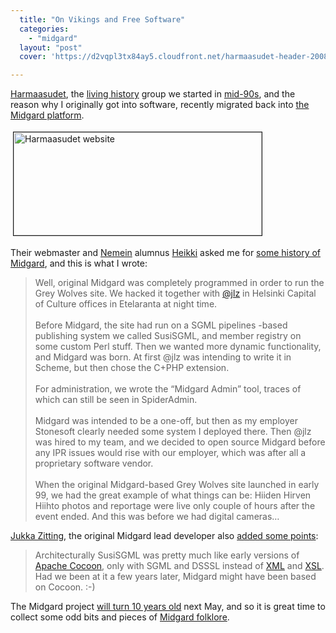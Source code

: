 ```yaml
---
  title: "On Vikings and Free Software"
  categories: 
    - "midgard"
  layout: "post"
  cover: 'https://d2vqpl3tx84ay5.cloudfront.net/harmaasudet-header-20081029.jpg'

---
```

<p>
<a href="http://www.greywolves.org/">Harmaasudet</a>, the <a href="http://en.wikipedia.org/wiki/Living_history">living history</a> group we started in <a href="http://bergie.iki.fi/blog/2004-04-04-000/">mid-90s</a>, and the reason why I originally got into software, recently migrated back into <a href="http://www.midgard-project.org/midgard/">the Midgard platform</a>. 
</p><p>
<img src="https://d2vqpl3tx84ay5.cloudfront.net/harmaasudet-header-20081029.jpg" height="165" width="397" border="1" hspace="4" vspace="4" alt="Harmaasudet website" title="Harmaasudet website" /></p><p>
Their webmaster and <a href="http://nemein.com/">Nemein</a> alumnus <a href="http://nettiapina.fi/blog/">Heikki</a> asked me for <a href="http://nettiapina.fi/blog/2008/10/29/greywolvesorg-goes-back-to-roots/">some history of Midgard</a>, and this is what I wrote:
</p><blockquote>
Well, original Midgard was completely programmed in order to run the Grey Wolves site. We hacked it together with <a href="http://jukkaz.wordpress.com/">@jlz</a> in Helsinki Capital of Culture offices in Etelaranta at night time.
<br /><br />Before Midgard, the site had run on a SGML pipelines -based publishing system we called SusiSGML, and member registry on some custom Perl stuff. Then we wanted more dynamic functionality, and Midgard was born. At first @jlz was intending to write it in Scheme, but then chose the C+PHP extension.
<br /><br />For administration, we wrote the “Midgard Admin” tool, traces of which can still be seen in SpiderAdmin.
<br /><br />Midgard was intended to be a one-off, but then as my employer Stonesoft clearly needed some system I deployed there. Then @jlz was hired to my team, and we decided to open source Midgard before any IPR issues would rise with our employer, which was after all a proprietary software vendor.
<br /><br />When the original Midgard-based Grey Wolves site launched in early 99, we had the great example of what things can be: Hiiden Hirven Hiihto photos and reportage were live only couple of hours after the event ended. And this was before we had digital cameras… 
</blockquote><p>
<a href="http://jukkaz.wordpress.com/">Jukka Zitting</a>, the original Midgard lead developer also <a href="http://jukkaz.wordpress.com/2008/10/29/flashback-susisgml-midgard-and-cocoon/">added some points</a>:
</p><blockquote>
Architecturally SusiSGML was pretty much like early versions of <a href="http://cocoon.apache.org/">Apache Cocoon</a>, only with SGML and DSSSL instead of <a href="http://www.w3.org/XML/">XML</a> and <a href="http://www.w3.org/Style/XSL/">XSL</a>. Had we been at it a few years later, Midgard might have been based on Cocoon. :-)
</blockquote><p>
The Midgard project <a href="http://www.linuxtoday.com/developer/1999050701705NWSW">will turn 10 years old</a> next May, and so it is great time to collect some odd bits and pieces of <a href="http://www.midgard-project.org/documentation/midgard-release-names/">Midgard folklore</a>.
</p>
